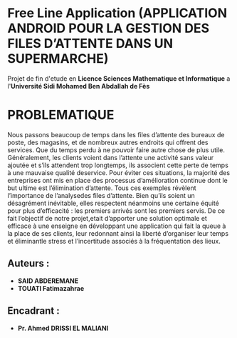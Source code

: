 # Free Line Application (APPLICATION ANDROID POUR LA GESTION DES FILES D’ATTENTE DANS UN SUPERMARCHE)
Projet de fin d'etude en **Licence Sciences Mathematique et Informatique** a l'**Université Sidi Mohamed Ben Abdallah de Fès**
# PROBLEMATIQUE
Nous passons beaucoup de temps dans les files d’attente des bureaux de poste, des magasins, et de nombreux autres endroits qui offrent des services. Que du temps perdu à ne pouvoir faire autre chose de plus utile. Généralement, les clients voient dans l’attente une activité sans valeur ajoutée et s’ils attendent trop longtemps, ils associent cette perte de temps à une mauvaise qualité deservice. 
Pour éviter ces situations, la majorité des entreprises ont mis en place des processus d’amélioration continue dont le but ultime est l’élimination d’attente. Tous ces exemples révèlent l’importance de l’analysedes files d’attente. Bien qu’ils soient un désagrément inévitable, elles respectent néanmoins une certaine équité pour plus d’efficacité : les premiers arrivés sont les premiers servis. De ce fait l’objectif de notre projet,etait d’apporter une solution optimale et efficace à une enseigne en développant une application qui fait la queue à la place de ses clients, leur redonnant ainsi la liberté d’organiser leur temps et éliminantle stress et l’incertitude associés à la fréquentation des lieux.

## Auteurs :
- **SAID ABDEREMANE**
- **TOUATI Fatimazahrae**

## Encadrant :
- **Pr. Ahmed DRISSI EL MALIANI**


